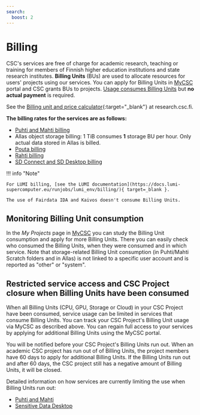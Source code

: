 ```yaml
---
search:
  boost: 2
---
```


# Billing

CSC's services are free of charge for academic research, teaching or training for members of Finnish higher education institutions and state research institutes. **Billing Units** (BUs) are used to allocate resources for users' projects using our services. You can apply for Billing Units in [MyCSC](https://my.csc.fi) portal and CSC grants BUs to projects. [Usage consumes Billing Units](billing.md) but **no actual payment** is required.

See the [Billing unit and price calculator](https://research.csc.fi/billing-units#buc){:target="_blank"} at research.csc.fi.

**The billing rates for the services are as follows:**

* [Puhti and Mahti billing](../computing/hpc-billing.md)
* Allas object storage billing:  1 TiB consumes **1** storage BU per hour. Only actual
   data stored in Allas is billed.
* [Pouta billing](../cloud/pouta/vm-flavors-and-billing.md)
* [Rahti billing](../cloud/rahti/billing.md)
* [SD Connect and SD Desktop billing](../data/sensitive-data/sd-use-case-new-user-project-manager.md#sd-connect-bu-consumption)



!!! info "Note"

    For LUMI billing, [see the LUMI documentation](https://docs.lumi-supercomputer.eu/runjobs/lumi_env/billing/){ target=_blank }.

    The use of Fairdata IDA and Kaivos doesn't consume Billing Units.

## Monitoring Billing Unit consumption

In the _My Projects_ page in [MyCSC](https://my.csc.fi) you can study the
Billing Unit consumption and apply for more Billing Units. There you can easily
check who consumed the Billing Units, when they were consumed and in which
service. Note that storage-related Billing Unit consumption (in Puhti/Mahti Scratch folders and in
Allas) is not linked to a specific user account and is reported as "other" or "system".



## Restricted service access and CSC Project closure when Billing Units have been consumed

When all Billing Units (CPU, GPU, Storage or Cloud) in your CSC Project have been consumed, service usage can be limited in services that consume Billing Units. You can track your CSC Project's Billing Unit usage via MyCSC as described above. You can regain full access to your services by applying for additional Billing Units using the MyCSC portal.

You will be notified before your CSC Project's Billing Units run out. When an academic CSC project has run out of of Billing Units, the project members have 60 days to apply for additional Billing Units. If the Billing Units run out and after 60 days, the CSC project still has a negative amount of Billing Units, it will be closed.

Detailed information on how services are currently limiting the use when Billing Units run out:

* [Puhti and Mahti](../computing/usage-policy.md#running-out-of-billing-units)
* [Sensitive Data Desktop](../data/sensitive-data/sd-use-case-new-user-project-manager.md#what-happens-if-your-project-runs-out-of-billing-units)






